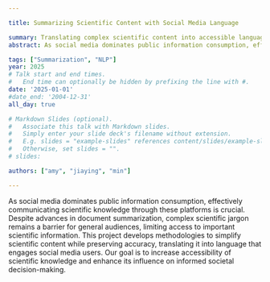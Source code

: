 ```yaml
---

title: Summarizing Scientific Content with Social Media Language

summary: Translating complex scientific content into accessible language for social media platforms.
abstract: As social media dominates public information consumption, effectively communicating scientific knowledge through these platforms is crucial. Despite advances in document summarization, complex scientific jargon remains a barrier for general audiences, limiting access to important scientific information. This project develops methodologies to simplify scientific content while preserving accuracy, translating it into language that engages social media users. Our goal is to increase accessibility of scientific knowledge and enhance its influence on informed societal decision-making.

tags: ["Summarization", "NLP"]
year: 2025  
# Talk start and end times.
#   End time can optionally be hidden by prefixing the line with #.
date: '2025-01-01'
#date_end: '2004-12-31'
all_day: true

# Markdown Slides (optional).
#   Associate this talk with Markdown slides.
#   Simply enter your slide deck's filename without extension.
#   E.g. slides = "example-slides" references content/slides/example-slides.md.
#   Otherwise, set slides = "".
# slides:

authors: ["amy", "jiaying", "min"]

---
```

As social media dominates public information consumption, effectively communicating scientific knowledge through these platforms is crucial. Despite advances in document summarization, complex scientific jargon remains a barrier for general audiences, limiting access to important scientific information. This project develops methodologies to simplify scientific content while preserving accuracy, translating it into language that engages social media users. Our goal is to increase accessibility of scientific knowledge and enhance its influence on informed societal decision-making.

